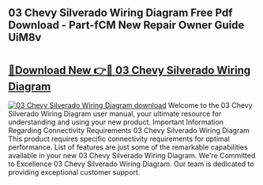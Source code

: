 ## 03 Chevy Silverado Wiring Diagram Free Pdf Download - Part-fCM New Repair Owner Guide UiM8v

# <h2><a href="http://dfkyqh.blite.top/?on=03+Chevy+Silverado+Wiring+Diagram">🔗Download New 👉🔴 03 Chevy Silverado Wiring Diagram</a></h2>

[![03 Chevy Silverado Wiring Diagram download](https://i.imgur.com/lujVjoI.png)](http://dfkyqh.blite.top/?on=03+Chevy+Silverado+Wiring+Diagram)
Welcome to the 03 Chevy Silverado Wiring Diagram user manual, your ultimate resource for understanding and using your new product. Important Information Regarding Connectivity Requirements 03 Chevy Silverado Wiring Diagram This product requires specific connectivity requirements for optimal performance. List of features are just some of the remarkable capabilities available in your new 03 Chevy Silverado Wiring Diagram. We're Committed to Excellence 03 Chevy Silverado Wiring Diagram. Our team is dedicated to providing exceptional customer support.
